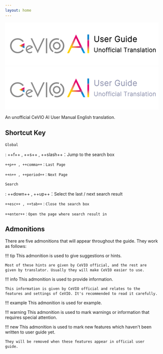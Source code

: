 ```yaml
---
layout: home
---
```


![header](intro/images/header_image_title.png#only-light)
![header](intro/images/header_image_title_dark.png#only-dark)

An unofficial CeVIO AI User Manual English translation.

## Shortcut Key

`Global`

:   ++f++ , ++s++ , ++slash++：Jump to the search box

    ++p++ , ++comma++：Last Page

    ++n++ , ++period++：Next Page

`Search`

:   ++down++ , ++up++：Select the last / next search result

    ++esc++ , ++tab++：Close the search box

    ++enter++：Open the page where search result in

## Admonitions

There are five admonitions that will appear throughout the guide. They work as follows:

!!! tip
    This admonition is used to give suggestions or hints.
    
    Most of these hints are given by CeVIO official, and the rest are given by translator. Usually they will make CeVIO easier to use.

!!! info
    This admonition is used to provide information.
    
    This information is given by CeVIO official and relates to the features and settings of CeVIO. It's recommended to read it carefully.

!!! example
    This admonition is used for example.

!!! warning
    This admonition is used to mark warnings or information that requires special attention.

!!! new
    This admonition is used to mark new features which haven't been written to user guide yet.

    They will be removed when these features appear in official user guide.

<!-- ## 免责声明

> お客様が当サイトからリンクが張られている第三者のウェブサイト、または当サイトへリンクを張っている第三者のウェブサイトから取得された各種情報のご利用によって生じたいかなる損害についても責任を負いません。
>
> The Company accepts no liability for any loss or damage arising from your use of information obtained from third-party websites linked to this website or from third-party websites that have links to this website. -->
